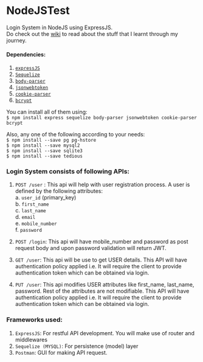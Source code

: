 # NodeJSTest
Login System in NodeJS using ExpressJS.  
Do check out the [wiki][wiki] to read about the stuff that I learnt through my journey.

#### Dependencies:
1. [`expressJS`](https://expressjs.com/)
2. [`Sequelize`](http://docs.sequelizejs.com/)
3. [`body-parser`](https://www.npmjs.com/package/body-parser)
4. [`jsonwebtoken`](https://www.npmjs.com/package/jsonwebtoken)
5. [`cookie-parser`](https://www.npmjs.com/package/cookie-parser)
6. [`bcrypt`](https://www.npmjs.com/package/bcrypt)

You can install all of them using:  
`$ npm install express sequelize body-parser jsonwebtoken cookie-parser bcrypt`

Also, any one of the following according to your needs:  
`$ npm install --save pg pg-hstore`  
`$ npm install --save mysql2`  
`$ npm install --save sqlite3`  
`$ npm install --save tedious`

### Login System consists of following APIs:
1. `POST /user` : This api will help with user registration process. A user is defined by the following attributes:  
   a. `user_id` (primary_key)  
   b. `first_name`  
   c. `last_name`  
   d. `email`  
   e. `mobile_number`  
   f. `password`  

2. `POST /login`: This api will have mobile_number and password as post request body and upon password validation will return JWT.

3. `GET /user`: This api will be use to get USER details. This API will have authentication policy applied i.e. It will require the client to provide authentication token which can be obtained via login.

4. `PUT /user`: This api modifies USER attributes like first_name, last_name, password. Rest of the attributes are not modifiable. This API will have authentication policy applied i.e. It will require the client to provide authentication token which can be obtained via login.

### Frameworks used: 
1. `ExpressJS`: For restful API development. You will make use of router and middlewares
2. `Sequelize (MYSQL)`: For persistence (model) layer
3. `Postman`: GUI for making API request.

[wiki]: https://github.com/masquerade817/NodeJS-Initiation/wiki
